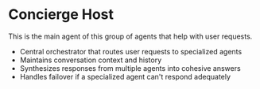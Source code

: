 # Concierge Host

This is the main agent of this group of agents that help with user requests.

* Central orchestrator that routes user requests to specialized agents
* Maintains conversation context and history
* Synthesizes responses from multiple agents into cohesive answers
* Handles failover if a specialized agent can't respond adequately

